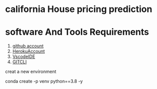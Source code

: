 # california House pricing prediction
# software And Tools Requirements
1. [github account](https://github.com)
2. [HerokuAccount](https://heroku.com)
3. [VscodeIDE](https://code.visualstudio.com/)
4. [GITCLI](https://git-scm.com/book/en/v2/getting-Started-the-command-Line)

creat a new environment

conda create -p venv python==3.8 -y